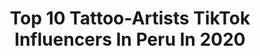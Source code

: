 ---
title: Top 10 Tattoo-Artists TikTok Influencers In Peru In 2020
description: >-
  Find top tattoo-artists TikTok influencers in Peru in 2020. Most popular hashtags: #fotos #tiktokperu #cuarentena #musically.
platform: TikTok
profiles:
  - username: "rafaelortiz.pe"
    fullname: >-
      Rafael Ortiz
    location: "Peru"
    followers: 18335
    engagement: 752
    commentsToLikes: 0.041739
    id: cka0hbt4k8l0l0i78irf8ga7k
    verified: false
    hashtags: "#cute, #youtube, #speedart, #socialmedia"
  - username: "manuelablrr"
    fullname: >-
      Manuela Bolivar 
    location: "Peru"
    followers: 54737
    engagement: 2033
    commentsToLikes: 0.017773
    id: cka8epw6syugf0i78onole9nr
    verified: false
    hashtags: "#goviral, #kunnochalenge, #foryou, #kunno"
  - username: "flaviaflaviamusic"
    fullname: >-
      Flavia Martínez ☀️
    location: "Peru"
    followers: 3669
    engagement: 1103
    commentsToLikes: 0.093591
    id: cka84svd0vflm0i78f7gk564e
    verified: false
    hashtags: "#addictedtomyex, #imabichimaboss, #toxi, #coordinacion"
  - username: "eduanawong"
    fullname: >-
      Anabella Wong
    location: "Peru"
    followers: 14230
    engagement: 433
    commentsToLikes: 0.021733
    id: ckai0okwm8hlx0i78ajvxc0lo
    verified: false
    hashtags: "#virtuales, #quiendijo, #limonchallenge, #muachallenge"
  - username: "thedobieteam"
    fullname: >-
      The Dobie Team
    location: "Peru"
    followers: 396142
    engagement: 1567
    commentsToLikes: 0.005118
    id: ck8qebeswrw940j78xyo9y795
    verified: false
    hashtags: "#esocreoyo, #fliptheswitch, #welcomehome, #happyeaster"
  - username: "beck_wc15"
    fullname: >-
      🌺/ Beck \🌺
    location: "Peru"
    followers: 7754
    engagement: 1853
    commentsToLikes: 0.023585
    id: ck9ev9r15hhwe0j786px82z48
    verified: false
    hashtags: "#painting, #countryhumanssk, #bolivia, #btsfan"
  - username: "jotajoda"
    fullname: >-
      Juan José Arbulú
    location: "Peru"
    followers: 10423
    engagement: 567
    commentsToLikes: 0.051159
    id: ck9rpcsm2gujw0j78zf6rhl73
    verified: false
    hashtags: "#noforyou, #fotos, #felizdiamam, #tiktokchallenge"
  - username: "ferboyandre"
    fullname: >-
      ferboyandre
    location: "Peru"
    followers: 3593
    engagement: 695
    commentsToLikes: 0.015753
    id: ck8j4u08u3egm0j78labwad7t
    verified: false
    hashtags: "#tiktot, #unpajaroo, #funnyvideos, #newtatoo"
---